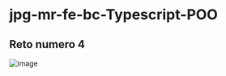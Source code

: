 # jpg-mr-fe-bc-Typescript-POO

## Reto numero 4

![image](https://github.com/GitJanPlata/jpg-mr-fe-bc-Typescript-POO/assets/96839905/87cdbc4d-e779-40de-9b4d-41297e4230c8)
